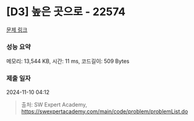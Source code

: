 # [D3] 높은 곳으로 - 22574 

[문제 링크](https://swexpertacademy.com/main/code/problem/problemDetail.do?contestProbId=AZIieDaq5AEDFAXd) 

### 성능 요약

메모리: 13,544 KB, 시간: 11 ms, 코드길이: 509 Bytes

### 제출 일자

2024-11-10 04:12



> 출처: SW Expert Academy, https://swexpertacademy.com/main/code/problem/problemList.do
